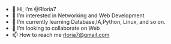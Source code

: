 - 👋 Hi, I’m @Rloria7
- 👀 I’m interested in Networking and Web Development
- 🌱 I’m currently learning Database,IA,Python, Linux, and so on.
- 💞️ I’m looking to collaborate on Web 
- 📫 How to reach me rloria7@gmail.com

<!---
Rloria7/Rloria7 is a ✨ special ✨ repository because its `README.md` (this file) appears on your GitHub profile.
You can click the Preview link to take a look at your changes.
--->
